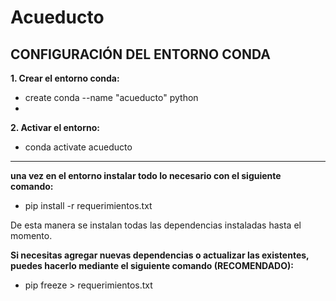 # Acueducto

## CONFIGURACIÓN DEL ENTORNO CONDA

**1. Crear el entorno conda:**
- create conda --name "acueducto" python
- 
**2. Activar el entorno:**
- conda activate acueducto 
---
**una vez en el entorno instalar todo lo necesario con el siguiente comando:**
- pip install -r requerimientos.txt

De esta manera se instalan todas las dependencias instaladas hasta el momento.

**Si necesitas agregar nuevas dependencias o actualizar las existentes, puedes hacerlo mediante el siguiente comando (RECOMENDADO):**
- pip freeze > requerimientos.txt
